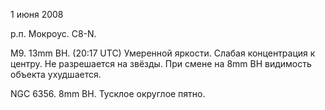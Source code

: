 1 июня 2008

р.п. Мокроус. C8-N.

M9. 13mm BH. (20:17 UTC) Умеренной яркости. Слабая концентрация к центру. Не разрешается на звёзды. При смене на 8mm BH видимость объекта ухудшается.

NGC 6356. 8mm BH. Тусклое округлое пятно.